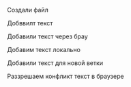 ﻿Создали файл

Добввилт текст 

Добавили текст через брау

Добавим текст локально 

Добавили текст для новой ветки 

Раззрешаем конфликт текст в браузере

